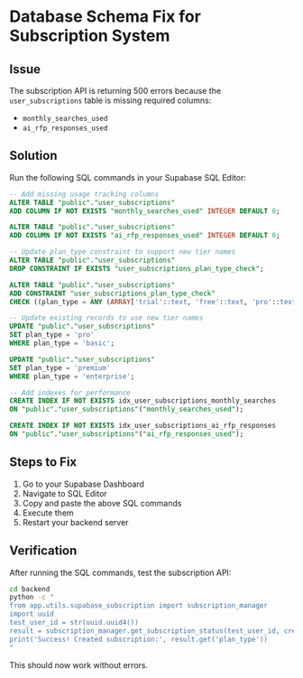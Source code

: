 # Database Schema Fix for Subscription System

## Issue
The subscription API is returning 500 errors because the `user_subscriptions` table is missing required columns:
- `monthly_searches_used`
- `ai_rfp_responses_used`

## Solution
Run the following SQL commands in your Supabase SQL Editor:

```sql
-- Add missing usage tracking columns
ALTER TABLE "public"."user_subscriptions" 
ADD COLUMN IF NOT EXISTS "monthly_searches_used" INTEGER DEFAULT 0;

ALTER TABLE "public"."user_subscriptions" 
ADD COLUMN IF NOT EXISTS "ai_rfp_responses_used" INTEGER DEFAULT 0;

-- Update plan_type constraint to support new tier names
ALTER TABLE "public"."user_subscriptions" 
DROP CONSTRAINT IF EXISTS "user_subscriptions_plan_type_check";

ALTER TABLE "public"."user_subscriptions" 
ADD CONSTRAINT "user_subscriptions_plan_type_check" 
CHECK ((plan_type = ANY (ARRAY['trial'::text, 'free'::text, 'pro'::text, 'premium'::text])));

-- Update existing records to use new tier names
UPDATE "public"."user_subscriptions" 
SET plan_type = 'pro' 
WHERE plan_type = 'basic';

UPDATE "public"."user_subscriptions" 
SET plan_type = 'premium' 
WHERE plan_type = 'enterprise';

-- Add indexes for performance
CREATE INDEX IF NOT EXISTS idx_user_subscriptions_monthly_searches 
ON "public"."user_subscriptions"("monthly_searches_used");

CREATE INDEX IF NOT EXISTS idx_user_subscriptions_ai_rfp_responses 
ON "public"."user_subscriptions"("ai_rfp_responses_used");
```

## Steps to Fix
1. Go to your Supabase Dashboard
2. Navigate to SQL Editor
3. Copy and paste the above SQL commands
4. Execute them
5. Restart your backend server

## Verification
After running the SQL commands, test the subscription API:
```bash
cd backend
python -c "
from app.utils.supabase_subscription import subscription_manager
import uuid
test_user_id = str(uuid.uuid4())
result = subscription_manager.get_subscription_status(test_user_id, create_if_missing=True)
print('Success! Created subscription:', result.get('plan_type'))
"
```

This should now work without errors.
